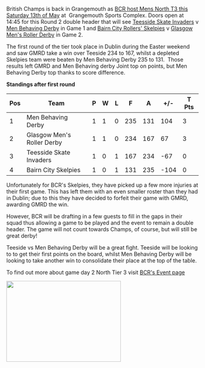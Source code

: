 <html><body><p>British Champs is back in Grangemouth as <a href="https://www.facebook.com/events/190494118134598/">BCR host Mens North T3 this Saturday 13th of May</a> at  Grangemouth Sports Complex. Doors open at 14:45 for this Round 2 double header that will see <span class="_4n-j _3cht fsl"><a href="https://www.facebook.com/tsinvaders/">Teesside Skate Invaders</a> v <a href="https://www.facebook.com/BehavingDerby/">Men Behaving Derby</a></span> in Game 1 and <a href="https://www.facebook.com/BairnCityRollers/">Bairn City Rollers' Skelpies</a> v <a href="https://www.facebook.com/GlasgowMensRollerDerby/">Glasgow Men's Roller Derby</a> in Game 2.

The first round of the tier took place in Dublin during the Easter weekend and saw GMRD take a win over Teeside 234 to 167, whilst a depleted Skelpies team were beaten by Men Behaving Derby 235 to 131.  Those results left GMRD and Men Behaving derby Joint top on points, but Men Behaving Derby top thanks to score difference.

<strong>Standings after first round</strong>
</p><table>
<thead>
<tr>
<th class="data-rank sorting" colspan="1" rowspan="1">Pos</th>
<th class="data-name sorting" colspan="1" rowspan="1">Team</th>
<th class="data-p sorting" colspan="1" rowspan="1">P</th>
<th class="data-w sorting" colspan="1" rowspan="1">W</th>
<th class="data-l sorting" colspan="1" rowspan="1">L</th>
<th class="data-f sorting" colspan="1" rowspan="1">F</th>
<th class="data-a sorting" colspan="1" rowspan="1">A</th>
<th class="data-pd sorting" colspan="1" rowspan="1">+/-</th>
<th class="data-tpts sorting" colspan="1" rowspan="1">T Pts</th>
</tr>
</thead>
<tbody>
<tr class="sp-row-no-0 odd">
<td class="data-rank">1</td>
<td class="data-name">Men Behaving Derby</td>
<td class="data-p">1</td>
<td class="data-w">1</td>
<td class="data-l">0</td>
<td class="data-f">235</td>
<td class="data-a">131</td>
<td class="data-pd">104</td>
<td class="data-tpts">3</td>
</tr>
<tr class="sp-row-no-1 even">
<td class="data-rank">2</td>
<td class="data-name">Glasgow Men's Roller Derby</td>
<td class="data-p">1</td>
<td class="data-w">1</td>
<td class="data-l">0</td>
<td class="data-f">234</td>
<td class="data-a">167</td>
<td class="data-pd">67</td>
<td class="data-tpts">3</td>
</tr>
<tr class="sp-row-no-2 odd">
<td class="data-rank">3</td>
<td class="data-name">Teesside Skate Invaders</td>
<td class="data-p">1</td>
<td class="data-w">0</td>
<td class="data-l">1</td>
<td class="data-f">167</td>
<td class="data-a">234</td>
<td class="data-pd">-67</td>
<td class="data-tpts">0</td>
</tr>
<tr class="sp-row-no-3 even">
<td class="data-rank">4</td>
<td class="data-name">Bairn City Skelpies</td>
<td class="data-p">1</td>
<td class="data-w">0</td>
<td class="data-l">1</td>
<td class="data-f">131</td>
<td class="data-a">235</td>
<td class="data-pd">-104</td>
<td class="data-tpts">0</td>
</tr>
</tbody>
</table>
Unfortunately for BCR's Skelpies, they have picked up a few more injuries at their first game. This has left them with an even smaller roster than they had in Dublin; due to this they have decided to forfeit their game with GMRD, awarding GMRD the win.

However, BCR will be drafting in a few guests to fill in the gaps in their squad thus allowing a game to be played and the event to remain a double header. The game will not count towards Champs, of course, but will still be great derby!

Teeside vs Men Behaving Derby will be a great fight. Teeside will be looking to to get their first points on the board, whilst Men Behaving Derby will be looking to take another win to consolidate their place at the top of the table.

To find out more about game day 2 North Tier 3 visit <a href="https://www.facebook.com/events/190494118134598/">BCR's Event page</a>

<a href="https://www.facebook.com/events/190494118134598/"><img class=" size-medium wp-image-18618 aligncenter" src="https://scottishrollerderbyblog.com/2017/05/bcr-champs.jpg?w=300" alt="" width="300" height="212"></a></body></html>
